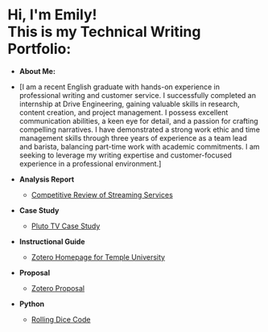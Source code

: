 <h1>Hi, I'm Emily! <br/><a 
<h2>This is my Technical Writing Portfolio:</h2>

- <b>About Me:</b>
- [I am a recent English graduate with hands-on experience in professional writing and customer service. I successfully completed an internship at Drive Engineering, gaining valuable skills in research, content creation, and project management. I possess excellent communication abilities, a keen eye for detail, and a passion for crafting compelling narratives. I have demonstrated a strong work ethic and time management skills through three years of experience as a team lead and barista, balancing part-time work with academic commitments. I am seeking to leverage my writing expertise and customer-focused experience in a professional environment.]

- <b>Analysis Report</b>
  - [Competitive Review of Streaming Services](https://github.com/emilysuranie/CompetitiveReview)
- <b>Case Study</b>
  - [Pluto TV Case Study](https://github.com/emilysuranie/PlutoTVCaseStudy)
- <b>Instructional Guide</b>
  - [Zotero Homepage for Temple University](https://github.com/emilysuranie/ZoteroHomepage)
- <b>Proposal</b>
  - [Zotero Proposal](https://github.com/emilysuranie/ZoteroProposal)
- <b>Python</b>
  - [Rolling Dice Code](https://github.com/emilysuranie/DiceLab)
<!--

